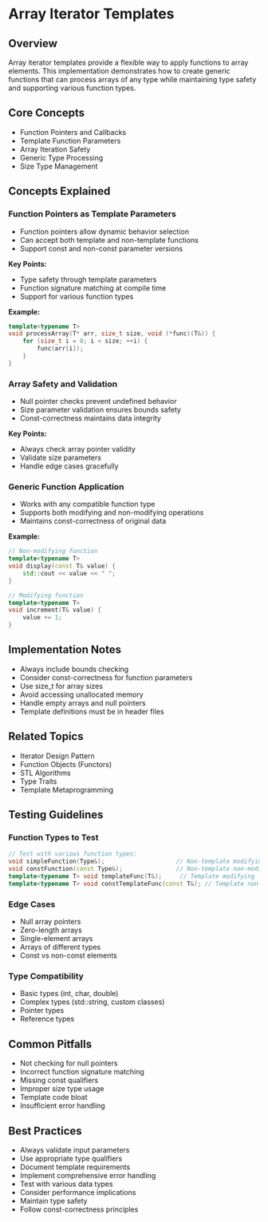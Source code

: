 # Array Iterator Templates

## Overview
Array iterator templates provide a flexible way to apply functions to array elements. This implementation demonstrates how to create generic functions that can process arrays of any type while maintaining type safety and supporting various function types.

## Core Concepts
- Function Pointers and Callbacks
- Template Function Parameters
- Array Iteration Safety
- Generic Type Processing
- Size Type Management

## Concepts Explained

### Function Pointers as Template Parameters
- Function pointers allow dynamic behavior selection
- Can accept both template and non-template functions
- Support const and non-const parameter versions

**Key Points:**
- Type safety through template parameters
- Function signature matching at compile time
- Support for various function types

**Example:**
```cpp
template<typename T>
void processArray(T* arr, size_t size, void (*func)(T&)) {
    for (size_t i = 0; i < size; ++i) {
        func(arr[i]);
    }
}
```

### Array Safety and Validation
- Null pointer checks prevent undefined behavior
- Size parameter validation ensures bounds safety
- Const-correctness maintains data integrity

**Key Points:**
- Always check array pointer validity
- Validate size parameters
- Handle edge cases gracefully

### Generic Function Application
- Works with any compatible function type
- Supports both modifying and non-modifying operations
- Maintains const-correctness of original data

**Example:**
```cpp
// Non-modifying function
template<typename T>
void display(const T& value) {
    std::cout << value << " ";
}

// Modifying function
template<typename T>
void increment(T& value) {
    value += 1;
}
```

## Implementation Notes
- Always include bounds checking
- Consider const-correctness for function parameters
- Use size_t for array sizes
- Avoid accessing unallocated memory
- Handle empty arrays and null pointers
- Template definitions must be in header files

## Related Topics
- Iterator Design Pattern
- Function Objects (Functors)
- STL Algorithms
- Type Traits
- Template Metaprogramming

## Testing Guidelines

### Function Types to Test
```cpp
// Test with various function types:
void simpleFunction(Type&);                    // Non-template modifying
void constFunction(const Type&);               // Non-template non-modifying
template<typename T> void templateFunc(T&);     // Template modifying
template<typename T> void constTemplateFunc(const T&); // Template non-modifying
```

### Edge Cases
- Null array pointers
- Zero-length arrays
- Single-element arrays
- Arrays of different types
- Const vs non-const elements

### Type Compatibility
- Basic types (int, char, double)
- Complex types (std::string, custom classes)
- Pointer types
- Reference types

## Common Pitfalls
- Not checking for null pointers
- Incorrect function signature matching
- Missing const qualifiers
- Improper size type usage
- Template code bloat
- Insufficient error handling

## Best Practices
- Always validate input parameters
- Use appropriate type qualifiers
- Document template requirements
- Implement comprehensive error handling
- Test with various data types
- Consider performance implications
- Maintain type safety
- Follow const-correctness principles